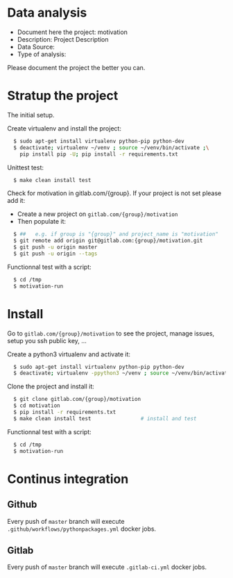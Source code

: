 # Data analysis
- Document here the project: motivation
- Description: Project Description
- Data Source:
- Type of analysis:

Please document the project the better you can.

# Stratup the project

The initial setup.

Create virtualenv and install the project:
```bash
  $ sudo apt-get install virtualenv python-pip python-dev
  $ deactivate; virtualenv ~/venv ; source ~/venv/bin/activate ;\
    pip install pip -U; pip install -r requirements.txt
```

Unittest test:
```bash
  $ make clean install test
```

Check for motivation in gitlab.com/{group}.
If your project is not set please add it:

- Create a new project on `gitlab.com/{group}/motivation`
- Then populate it:

```bash
  $ ##   e.g. if group is "{group}" and project_name is "motivation"
  $ git remote add origin git@gitlab.com:{group}/motivation.git
  $ git push -u origin master
  $ git push -u origin --tags
```

Functionnal test with a script:
```bash
  $ cd /tmp
  $ motivation-run
```
# Install
Go to `gitlab.com/{group}/motivation` to see the project, manage issues,
setup you ssh public key, ...

Create a python3 virtualenv and activate it:
```bash
  $ sudo apt-get install virtualenv python-pip python-dev
  $ deactivate; virtualenv -ppython3 ~/venv ; source ~/venv/bin/activate
```

Clone the project and install it:
```bash
  $ git clone gitlab.com/{group}/motivation
  $ cd motivation
  $ pip install -r requirements.txt
  $ make clean install test                # install and test
```
Functionnal test with a script:
```bash
  $ cd /tmp
  $ motivation-run
``` 

# Continus integration
## Github 
Every push of `master` branch will execute `.github/workflows/pythonpackages.yml` docker jobs.
## Gitlab
Every push of `master` branch will execute `.gitlab-ci.yml` docker jobs.
